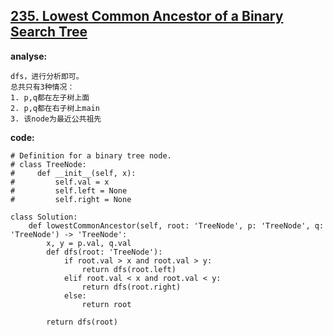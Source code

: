 ## [235. Lowest Common Ancestor of a Binary Search Tree](https://leetcode-cn.com/problems/lowest-common-ancestor-of-a-binary-search-tree/)

**analyse:**

```
dfs，进行分析即可。
总共只有3种情况：
1. p,q都在左子树上面
2. p,q都在右子树上main
3. 该node为最近公共祖先
```

**code:**

```python3
# Definition for a binary tree node.
# class TreeNode:
#     def __init__(self, x):
#         self.val = x
#         self.left = None
#         self.right = None

class Solution:
    def lowestCommonAncestor(self, root: 'TreeNode', p: 'TreeNode', q: 'TreeNode') -> 'TreeNode':
        x, y = p.val, q.val
        def dfs(root: 'TreeNode'):
            if root.val > x and root.val > y:
                return dfs(root.left)
            elif root.val < x and root.val < y:
                return dfs(root.right)
            else:
                return root
            
        return dfs(root)
```

